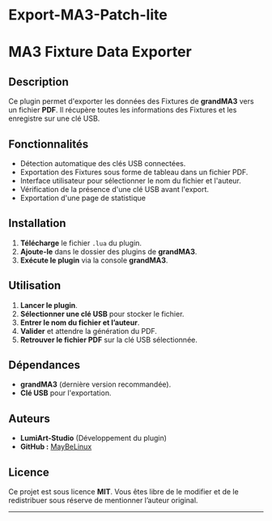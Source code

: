 # Export-MA3-Patch-lite
# MA3 Fixture Data Exporter

## Description
Ce plugin permet d'exporter les données des Fixtures de **grandMA3** vers un fichier **PDF**. Il récupère toutes les informations des Fixtures et les enregistre sur une clé USB.

## Fonctionnalités
- Détection automatique des clés USB connectées.
- Exportation des Fixtures sous forme de tableau dans un fichier PDF.
- Interface utilisateur pour sélectionner le nom du fichier et l'auteur.
- Vérification de la présence d'une clé USB avant l'export.
- Exportation d'une page de statistique

## Installation
1. **Télécharge** le fichier `.lua` du plugin.
2. **Ajoute-le** dans le dossier des plugins de **grandMA3**.
3. **Exécute le plugin** via la console **grandMA3**.

## Utilisation
1. **Lancer le plugin**.
2. **Sélectionner une clé USB** pour stocker le fichier.
3. **Entrer le nom du fichier et l’auteur**.
4. **Valider** et attendre la génération du PDF.
5. **Retrouver le fichier PDF** sur la clé USB sélectionnée.

## Dépendances
- **grandMA3** (dernière version recommandée).
- **Clé USB** pour l'exportation.

## Auteurs
- **LumiArt-Studio** (Développement du plugin)
- **GitHub :** [MayBeLinux](https://github.com/MayBeLinux)

## Licence
Ce projet est sous licence **MIT**. Vous êtes libre de le modifier et de le redistribuer sous réserve de mentionner l’auteur original.

---
